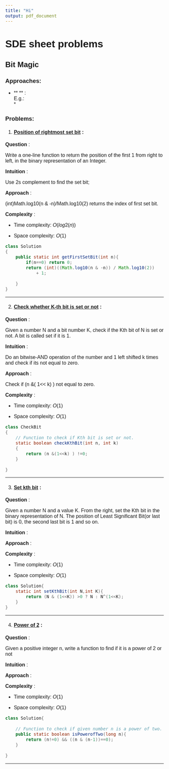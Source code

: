 ```yaml
---
title: "Hi"
output: pdf_document
---
```


<link rel="preconnect" href="https://fonts.googleapis.com">
<link rel="preconnect" href="https://fonts.gstatic.com" crossorigin>
<link href="https://fonts.googleapis.com/css2?family=Work+Sans:wght@500&display=swap" rel="stylesheet">

<style>
div {
    font-family: 'Work Sans', sans-serif;font-size: 16px;
}
</style>
<div>

# SDE sheet problems
## Bit Magic
### Approaches:
* ** ** :  
E.g.:  
    *   

### Problems:
1. #### [Position of rightmost set bit](https://practice.geeksforgeeks.org/problems/find-first-set-bit-1587115620/1) :

**Question** :

Write a one-line function to return the position of the first 1 from right to left, in the binary representation of an Integer. 

**Intuition** :

Use 2s complement to find the set bit;

**Approach** :

(int)Math.log10(n & -n)/Math.log10(2) returns the index of first set bit.

**Complexity** :  

- Time complexity: $O(log2(n))$  

- Space complexity: $O(1)$ 

```java
class Solution
{
    public static int getFirstSetBit(int n){
        if(n==0) return 0;    
        return (int)((Math.log10(n & -n)) / Math.log10(2))
            + 1;
            
    }
}
```  
---  
2. #### [Check whether K-th bit is set or not](https://practice.geeksforgeeks.org/problems/check-whether-k-th-bit-is-set-or-not-1587115620/1) :

**Question** :

Given a number N and a bit number K, check if the Kth bit of N is set or not. A bit is called set if it is 1. 

**Intuition** :

Do an bitwise-AND operation of the number and 1 left shifted k times and check if its not equal to zero.

**Approach** :

Check if (n &( 1<< k) ) not equal to zero.

**Complexity** :  

- Time complexity: $O(1)$  

- Space complexity: $O(1)$ 

```java
class CheckBit
{
    // Function to check if Kth bit is set or not.
    static boolean checkKthBit(int n, int k)
    {
        return (n &(1<<k) ) !=0;
    }
    
}
```  
---  
3. #### [Set kth bit](https://practice.geeksforgeeks.org/problems/set-kth-bit/0) :

**Question** :

Given a number N and a value K. From the right, set the Kth bit in the binary representation of N. The position of Least Significant Bit(or last bit) is 0, the second last bit is 1 and so on.

**Intuition** :



**Approach** :



**Complexity** :  

- Time complexity: $O(1)$  

- Space complexity: $O(1)$ 

```java
class Solution{
    static int setKthBit(int N,int K){
        return (N & (1<<K)) >0 ? N : N^(1<<K);
    }
}
```  
---  
4. #### [Power of 2](https://practice.geeksforgeeks.org/problems/power-of-2-1587115620/1) :

**Question** :

Given a positive integer n, write a function to find if it is a power of 2 or not

**Intuition** :



**Approach** :



**Complexity** :  

- Time complexity: $O(1)$  

- Space complexity: $O(1)$ 

```java
class Solution{
    
    // Function to check if given number n is a power of two.
    public static boolean isPowerofTwo(long n){
        return (n!=0) && ((n & (n-1))==0);
    }
    
}
```  
---  

</div>